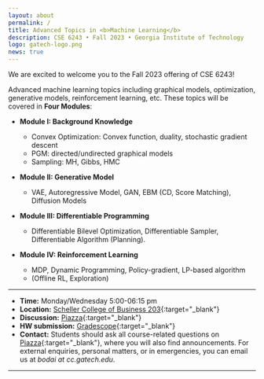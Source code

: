 ```yaml
---
layout: about
permalink: /
title: Advanced Topics in <b>Machine Learning</b>
description: CSE 6243 • Fall 2023 • Georgia Institute of Technology
logo: gatech-logo.png
news: true
---
```

We are excited to welcome you to the Fall 2023 offering of CSE 6243!

Advanced machine learning topics including graphical models, optimization, generative models, reinforcement learning, etc.
These topics will be covered in **Four Modules**:
- **Module I: Background Knowledge** 
    - Convex Optimization: Convex function, duality, stochastic gradient descent
    - PGM: directed/undirected graphical models
    - Sampling: MH, Gibbs, HMC


- **Module II: Generative Model**
    - VAE, Autoregressive Model, GAN, EBM (CD, Score Matching), Diffusion Models

- **Module III: Differentiable Programming**
    - Differentiable Bilevel Optimization, Differentiable Sampler, Differentiable Algorithm (Planning). 


- **Module IV: Reinforcement Learning**
    - MDP, Dynamic Programming, Policy-gradient, LP-based algorithm 
    - (Offline RL, Exploration)
***

- **Time:** Monday/Wednesday 5:00-06:15 pm
- **Location:** [Scheller College of Business 203](https://goo.gl/maps/CsJAdL4adqsRFmLX6){:target="\_blank"}
- **Discussion:** [Piazza](https://piazza.com/){:target="\_blank"}
- **HW submission:** [Gradescope](https://www.gradescope.com/){:target="\_blank"}
- **Contact:** Students should ask all course-related questions on [Piazza](https://piazza.com/class/){:target="\_blank"}, where you will also find announcements. For external enquiries, personal matters, or in emergencies, you can email us at *bodai at cc.gatech.edu*.

***

